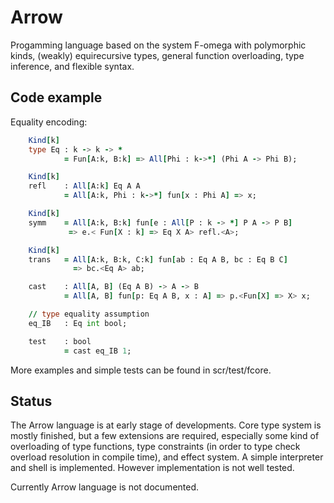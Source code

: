 # Arrow

Progamming language based on the system F-omega with polymorphic kinds, 
(weakly) equirecursive types, general function overloading, type inference, and flexible syntax.

## Code example

Equality encoding:
```fortran
	Kind[k] 
	type Eq : k -> k -> *
			= Fun[A:k, B:k] => All[Phi : k->*] (Phi A -> Phi B);

	Kind[k]
	refl	: All[A:k] Eq A A
			= All[A:k, Phi : k->*] fun[x : Phi A] => x;

	Kind[k]
	symm	= All[A:k, B:k] fun[e : All[P : k -> *] P A -> P B] 
		     => e.< Fun[X : k] => Eq X A> refl.<A>;

	Kind[k]
	trans	= All[A:k, B:k, C:k] fun[ab : Eq A B, bc : Eq B C] 
			  => bc.<Eq A> ab;

	cast	: All[A, B] (Eq A B) -> A -> B
			= All[A, B] fun[p: Eq A B, x : A] => p.<Fun[X] => X> x;

	// type equality assumption
	eq_IB	: Eq int bool;

	test	: bool 
			= cast eq_IB 1;
```            

More examples and simple tests can be found in scr/test/fcore.

## Status

The Arrow language is at early stage of developments. Core type system
is mostly finished, but a few extensions are required, especially some
kind of overloading of type functions, type constraints (in order to 
type check overload resolution in compile time), and effect system.
A simple interpreter and shell is implemented. However implementation is
not well tested.

Currently Arrow language is not documented. 